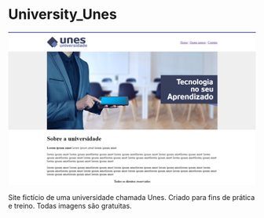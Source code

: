 # University_Unes

<img src="img/unes.png" />

Site fictício de uma universidade chamada Unes. 
Criado para fins de prática e treino.
Todas imagens são gratuitas.
